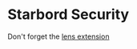# Starbord Security

Don't forget the [lens extension](https://github.com/aquasecurity/starboard-lens-extension)